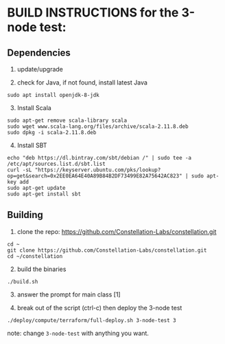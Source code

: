 # BUILD INSTRUCTIONS for the 3-node test:

## Dependencies
1. update/upgrade

2. check for Java, if not found, install latest Java
```
sudo apt install openjdk-8-jdk
```

3. Install Scala
```
sudo apt-get remove scala-library scala
sudo wget www.scala-lang.org/files/archive/scala-2.11.8.deb
sudo dpkg -i scala-2.11.8.deb
```

4. Install SBT
```
echo "deb https://dl.bintray.com/sbt/debian /" | sudo tee -a /etc/apt/sources.list.d/sbt.list
curl -sL "https://keyserver.ubuntu.com/pks/lookup?op=get&search=0x2EE0EA64E40A89B84B2DF73499E82A75642AC823" | sudo apt-key add
sudo apt-get update
sudo apt-get install sbt
```

## Building
1. clone the repo: https://github.com/Constellation-Labs/constellation.git
```
cd ~
git clone https://github.com/Constellation-Labs/constellation.git
cd ~/constellation
```

2. build the binaries
```
./build.sh
```

3. answer the prompt for main class [1]

4. break out of the script (ctrl-c) then deploy the 3-node test
```
./deploy/compute/terraform/full-deploy.sh 3-node-test 3
```
note: change `3-node-test` with anything you want.

